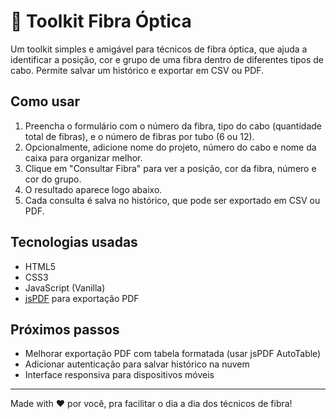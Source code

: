 # 📡 Toolkit Fibra Óptica

Um toolkit simples e amigável para técnicos de fibra óptica, que ajuda a identificar a posição, cor e grupo de uma fibra dentro de diferentes tipos de cabo. Permite salvar um histórico e exportar em CSV ou PDF.

## Como usar

1. Preencha o formulário com o número da fibra, tipo do cabo (quantidade total de fibras), e o número de fibras por tubo (6 ou 12).
2. Opcionalmente, adicione nome do projeto, número do cabo e nome da caixa para organizar melhor.
3. Clique em "Consultar Fibra" para ver a posição, cor da fibra, número e cor do grupo.
4. O resultado aparece logo abaixo.
5. Cada consulta é salva no histórico, que pode ser exportado em CSV ou PDF.

## Tecnologias usadas

- HTML5
- CSS3
- JavaScript (Vanilla)
- [jsPDF](https://github.com/parallax/jsPDF) para exportação PDF

## Próximos passos

- Melhorar exportação PDF com tabela formatada (usar jsPDF AutoTable)
- Adicionar autenticação para salvar histórico na nuvem
- Interface responsiva para dispositivos móveis

---

Made with ❤️ por você, pra facilitar o dia a dia dos técnicos de fibra!  

